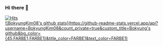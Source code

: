 ### Hi there 👋

[![Hits](https://hits.seeyoufarm.com/api/count/incr/badge.svg?url=https%3A%2F%2Fgithub.com%2FBokyungKim08&count_bg=%23FFCACA&title_bg=%2385B5E1&icon=&icon_color=%23FFCACA&title=hits&edge_flat=false)](https://hits.seeyoufarm.com)  
[![BokyungKim08's github stats](https://github-readme-stats.vercel.app/api?username=BokyungKim08&count_private=true&custom_title=Bokyung's github&bg_color={45,FARBE1,FARBE1}&title_color=FARBE1&text_color=FARBE1)](https://github.com/anuraghazra/github-readme-stats)
